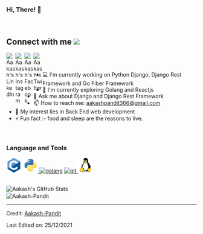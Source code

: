 ### Hi, There! :wave:

<br />

<h2> Connect with me <img src='https://raw.githubusercontent.com/ShahriarShafin/ShahriarShafin/main/Assets/handshake.gif' width="100px"> </h2>
<a href="https://www.linkedin.com/in/aakash-pandit-0a643812a/">
  <img align="left" alt="Aakash's LinkedIn" width="24px" src="https://raw.githubusercontent.com/rahuldkjain/github-profile-readme-generator/master/src/images/icons/Social/linked-in-alt.svg" />
</a>
<a href="https://www.instagram.com/iaakashpandit/">
  <img align="left" alt="Aakash's Instagram" width="24px" src="https://raw.githubusercontent.com/rahuldkjain/github-profile-readme-generator/master/src/images/icons/Social/instagram.svg" />
</a>
<a href="https://www.facebook.com/aakash.pandit.56">
  <img align="left" alt="Aakash's Facebook" width="24px" src="https://raw.githubusercontent.com/rahuldkjain/github-profile-readme-generator/master/src/images/icons/Social/facebook.svg" />
</a>
<a href="https://twitter.com/aakashpandit366/">
  <img align="left" alt="Aakash's Twitter" width="24px" src="https://raw.githubusercontent.com/rahuldkjain/github-profile-readme-generator/master/src/images/icons/Social/twitter.svg" />
</a>

<br />
<br />

 - :computer: I'm currently working on Python Django, Django Rest Framework and Go Fiber Framework
 - 🌱 I'm currently exploring Golang and Reactjs
 - :wave: Ask me about Django and Django Rest Framework
 - 📫 How to reach me: aakashpandit366@gmail.com
 - :grimacing: My interest lies in Back End web development
 - ⚡ Fun fact :- food and sleep are the reasons to live.
 
<br />

### Language and Tools
<img src="https://raw.githubusercontent.com/devicons/devicon/master/icons/c/c-original.svg"
      alt="c" width="40" height="40" /> </a> <a href="https://www.w3schools.com/cpp/" target="_blank" rel="noreferrer">
<img src="https://raw.githubusercontent.com/devicons/devicon/master/icons/python/python-original.svg" alt="python"
      width="40" height="40" /> </a> <a href="https://reactjs.org/" target="_blank" rel="noreferrer">
[<img src="https://hsto.org/webt/5b/2e/6a/5b2e6a4a389cc942256392.png" alt="golang" width="40" height="40">](https://golang.org/doc/)
<a href="https://git-scm.com/" target="_blank"> <img src="https://www.vectorlogo.zone/logos/git-scm/git-scm-icon.svg" alt="git" width="40" height="40"/> </a>
<a href="https://www.linux.org/" target="_blank"> <img src="https://raw.githubusercontent.com/devicons/devicon/master/icons/linux/linux-original.svg" alt="linux" width="40" height="40"/> </a>

<br />
  
<img src="https://github-readme-stats.vercel.app/api?username=Aakash-Pandit&show_icons=true&hide_border=true&count_private=true&theme=shades-of-purple&icon_color=fad000" alt="Aakash's GitHub Stats">

<br />

<img align="center" src="https://github-readme-streak-stats.herokuapp.com/?user=Aakash-Pandit&count_private=true&theme=radical" alt="Aakash-Pandit" />
  
<br />
  
<!-- <img align="center" width=500 src="https://github-readme-stats.vercel.app/api/top-langs/?username=Aakash-Pandit&count_private=true&theme=radical" alt="Aakash-Pandit" /> -->


----
Credit: [Aakash-Pandit](https://github.com/Aakash-Pandit)

Last Edited on: 25/12/2021
